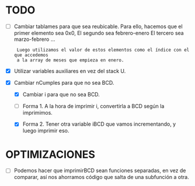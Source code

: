 # TODO
- [ ] Cambiar tablames para que sea reubicable.
       Para ello, hacemos que el primer elemento sea 0x0,
       El segundo sea febrero-enero
       El tercero sea marzo-febrero
       ...

       Luego utilizamos el valor de estos elementos como el índice con el que accedemos
       a la array de meses que empieza en enero.

- [x] Utilizar variables auxiliares en vez del stack U.

- [x] Cambiar nCumples para que no sea BCD.
  - [x] Cambiar i para que no sea BCD.

  - [ ] Forma 1. A la hora de imprimir i, convertirla a BCD según la imprimimos.
  - [x] Forma 2. Tener otra variable iBCD que vamos incrementando, y luego imprimir eso.

# OPTIMIZACIONES
- [ ] Podemos hacer que imprimirBCD sean funciones separadas, en vez de comparar, así nos ahorramos
      código que salta de una subfunción a otra.
